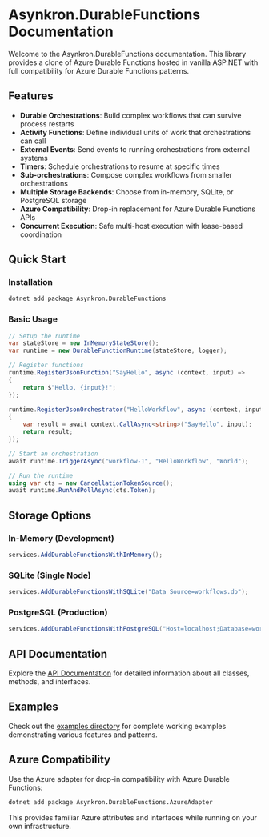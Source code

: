 # Asynkron.DurableFunctions Documentation

Welcome to the Asynkron.DurableFunctions documentation. This library provides a clone of Azure Durable Functions hosted in vanilla ASP.NET with full compatibility for Azure Durable Functions patterns.

## Features

- **Durable Orchestrations**: Build complex workflows that can survive process restarts
- **Activity Functions**: Define individual units of work that orchestrations can call
- **External Events**: Send events to running orchestrations from external systems  
- **Timers**: Schedule orchestrations to resume at specific times
- **Sub-orchestrations**: Compose complex workflows from smaller orchestrations
- **Multiple Storage Backends**: Choose from in-memory, SQLite, or PostgreSQL storage
- **Azure Compatibility**: Drop-in replacement for Azure Durable Functions APIs
- **Concurrent Execution**: Safe multi-host execution with lease-based coordination

## Quick Start

### Installation

```bash
dotnet add package Asynkron.DurableFunctions
```

### Basic Usage

```csharp
// Setup the runtime
var stateStore = new InMemoryStateStore();
var runtime = new DurableFunctionRuntime(stateStore, logger);

// Register functions
runtime.RegisterJsonFunction("SayHello", async (context, input) =>
{
    return $"Hello, {input}!";
});

runtime.RegisterJsonOrchestrator("HelloWorkflow", async (context, input) =>
{
    var result = await context.CallAsync<string>("SayHello", input);
    return result;
});

// Start an orchestration
await runtime.TriggerAsync("workflow-1", "HelloWorkflow", "World");

// Run the runtime
using var cts = new CancellationTokenSource();
await runtime.RunAndPollAsync(cts.Token);
```

## Storage Options

### In-Memory (Development)
```csharp
services.AddDurableFunctionsWithInMemory();
```

### SQLite (Single Node)
```csharp
services.AddDurableFunctionsWithSQLite("Data Source=workflows.db");
```

### PostgreSQL (Production)
```csharp
services.AddDurableFunctionsWithPostgreSQL("Host=localhost;Database=workflows");
```

## API Documentation

Explore the [API Documentation](api/) for detailed information about all classes, methods, and interfaces.

## Examples

Check out the [examples directory](../examples/) for complete working examples demonstrating various features and patterns.

## Azure Compatibility

Use the Azure adapter for drop-in compatibility with Azure Durable Functions:

```bash
dotnet add package Asynkron.DurableFunctions.AzureAdapter
```

This provides familiar Azure attributes and interfaces while running on your own infrastructure.
